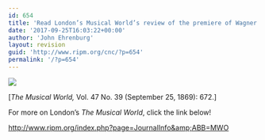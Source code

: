 ```yaml
---
id: 654
title: 'Read London’s Musical World’s review of the premiere of Wagner’s “absurd” Rheingold, published 148 years ago today.'
date: '2017-09-25T16:03:22+00:00'
author: 'John Ehrenburg'
layout: revision
guid: 'http://www.ripm.org/cnc/?p=654'
permalink: '/?p=654'
---
```


![](http://www.ripm.org/cnc/wp-content/uploads/2017/09/mwo_47_0683-766x1024.jpg)

\[*The Musical World,* Vol. 47 No. 39 (September 25, 1869): 672.\]

For more on London’s *The Musical World*, click the link below!

http://www.ripm.org/index.php?page=JournalInfo&amp;ABB=MWO